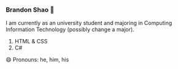 ### Brandon Shao 👋

I am currently as an university student and majoring in Computing Information Technology (possibly change a major).

1. HTML & CSS
2. C#

😄 Pronouns: he, him, his
